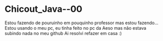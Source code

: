 # Chicout_Java--00

Estou fazendo de pouruinho em pouquinho professor mas estou fazendo...
Estou usando o meu pc, eu tinha feito no pc da Aeso mas não estava subindo nada no meu github
Ai resolvi refazer em casa :) 
